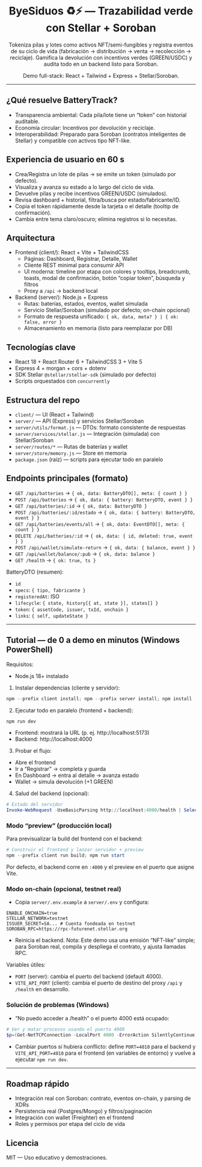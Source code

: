 <div align="center">

# ByeSiduos ♻️⚡ — Trazabilidad verde con Stellar + Soroban

Tokeniza pilas y lotes como activos NFT/semi-fungibles y registra eventos de su ciclo de vida (fabricación → distribución → venta → recolección → reciclaje). Gamifica la devolución con incentivos verdes (GREEN/USDC) y audita todo en un backend listo para Soroban.

Demo full-stack: React + Tailwind + Express + Stellar/Soroban.

</div>

---

## ¿Qué resuelve BatteryTrack?

- Transparencia ambiental: Cada pila/lote tiene un “token” con historial auditable.
- Economía circular: Incentivos por devolución y reciclaje.
- Interoperabilidad: Preparado para Soroban (contratos inteligentes de Stellar) y compatible con activos tipo NFT-like.

## Experiencia de usuario en 60 s

- Crea/Registra un lote de pilas → se emite un token (simulado por defecto).
- Visualiza y avanza su estado a lo largo del ciclo de vida.
- Devuelve pilas y recibe incentivos GREEN/USDC (simulados).
- Revisa dashboard + historial, filtra/busca por estado/fabricante/ID.
- Copia el token rápidamente desde la tarjeta o el detalle (tooltip de confirmación).
- Cambia entre tema claro/oscuro; elimina registros si lo necesitas.

## Arquitectura

- Frontend (client/): React + Vite + TailwindCSS
  - Páginas: Dashboard, Registrar, Detalle, Wallet
  - Cliente REST minimal para consumir API
  - UI moderna: timeline por etapa con colores y tooltips, breadcrumb, toasts, modal de confirmación, botón “copiar token”, búsqueda y filtros
  - Proxy a `/api` → backend local
- Backend (server/): Node.js + Express
  - Rutas: baterías, estados, eventos, wallet simulada
  - Servicio Stellar/Soroban (simulado por defecto; on-chain opcional)
  - Formato de respuesta unificado: `{ ok, data, meta? } | { ok: false, error }`
  - Almacenamiento en memoria (listo para reemplazar por DB)

## Tecnologías clave

- React 18 + React Router 6 + TailwindCSS 3 + Vite 5
- Express 4 + morgan + cors + dotenv
- SDK Stellar `@stellar/stellar-sdk` (simulado por defecto)
- Scripts orquestados con `concurrently`

## Estructura del repo

- `client/` — UI (React + Tailwind)
- `server/` — API (Express) y servicios Stellar/Soroban
- `server/utils/format.js` — DTOs: formato consistente de respuestas
- `server/services/stellar.js` — Integración (simulada) con Stellar/Soroban
- `server/routes/*` — Rutas de baterías y wallet
- `server/store/memory.js` — Store en memoria
- `package.json` (raíz) — scripts para ejecutar todo en paralelo

## Endpoints principales (formato)

- `GET /api/batteries` → `{ ok, data: BatteryDTO[], meta: { count } }`
- `POST /api/batteries` → `{ ok, data: { battery: BatteryDTO, event } }`
- `GET /api/batteries/:id` → `{ ok, data: BatteryDTO }`
- `POST /api/batteries/:id/estado` → `{ ok, data: { battery: BatteryDTO, event } }`
- `GET /api/batteries/events/all` → `{ ok, data: EventDTO[], meta: { count } }`
- `DELETE /api/batteries/:id` → `{ ok, data: { id, deleted: true, event } }`
- `POST /api/wallet/simulate-return` → `{ ok, data: { balance, event } }`
- `GET /api/wallet/balance/:pub` → `{ ok, data: balance }`
- `GET /health` → `{ ok: true, ts }`

BatteryDTO (resumen):
- `id`
- `specs`: `{ tipo, fabricante }`
- `registeredAt`: ISO
- `lifecycle`: `{ state, history[{ at, state }], states[] }`
- `token`: `{ assetCode, issuer, txId, onchain }`
- `links`: `{ self, updateState }`

---

## Tutorial — de 0 a demo en minutos (Windows PowerShell)

Requisitos:
- Node.js 18+ instalado

1) Instalar dependencias (cliente y servidor):
```powershell
npm --prefix client install; npm --prefix server install; npm install
```

2) Ejecutar todo en paralelo (frontend + backend):
```powershell
npm run dev
```
- Frontend: mostrará la URL (p. ej. http://localhost:5173)
- Backend: http://localhost:4000

3) Probar el flujo:
- Abre el frontend
- Ir a “Registrar” → completa y guarda
- En Dashboard → entra al detalle → avanza estado
- Wallet → simula devolución (+1 GREEN)

4) Salud del backend (opcional):
```powershell
# Estado del servidor
Invoke-WebRequest -UseBasicParsing http://localhost:4000/health | Select-Object -ExpandProperty Content
```

### Modo “preview” (producción local)
Para previsualizar la build del frontend con el backend:

```powershell
# Construir el frontend y lanzar servidor + preview
npm --prefix client run build; npm run start
```

Por defecto, el backend corre en `:4000` y el preview en el puerto que asigne Vite.

### Modo on-chain (opcional, testnet real)
- Copia `server/.env.example` a `server/.env` y configura:
```
ENABLE_ONCHAIN=true
STELLAR_NETWORK=testnet
ISSUER_SECRET=SA... # Cuenta fondeada en testnet
SOROBAN_RPC=https://rpc-futurenet.stellar.org
```
- Reinicia el backend. Nota: Este demo usa una emisión “NFT-like” simple; para Soroban real, compila y despliega el contrato, y ajusta llamadas RPC.

Variables útiles:
- `PORT` (server): cambia el puerto del backend (default 4000).
- `VITE_API_PORT` (client): cambia el puerto de destino del proxy `/api` y `/health` en desarrollo.

### Solución de problemas (Windows)
- “No puedo acceder a /health” o el puerto 4000 está ocupado:

```powershell
# Ver y matar procesos usando el puerto 4000
$p=(Get-NetTCPConnection -LocalPort 4000 -ErrorAction SilentlyContinue).OwningProcess; if($p){ Stop-Process -Id $p -Force }
```

- Cambiar puertos si hubiera conflicto: define `PORT=4010` para el backend y `VITE_API_PORT=4010` para el frontend (en variables de entorno) y vuelve a ejecutar `npm run dev`.

---

## Roadmap rápido
- Integración real con Soroban: contrato, eventos on-chain, y parsing de XDRs
- Persistencia real (Postgres/Mongo) y filtros/paginación
- Integración con wallet (Freighter) en el frontend
- Roles y permisos por etapa del ciclo de vida

## Licencia
MIT — Uso educativo y demostraciones.
